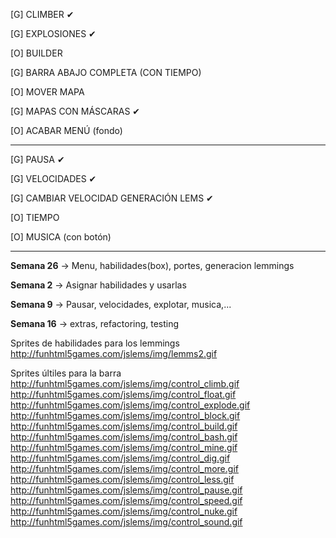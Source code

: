 [G] CLIMBER ✔

[G] EXPLOSIONES ✔

[O] BUILDER

[G] BARRA ABAJO COMPLETA (CON TIEMPO)

[O] MOVER MAPA 

[G] MAPAS CON MÁSCARAS ✔

[O] ACABAR MENÚ (fondo)

<hr>

[G] PAUSA ✔

[G] VELOCIDADES ✔

[G] CAMBIAR VELOCIDAD GENERACIÓN LEMS ✔

[O] TIEMPO

[O] MUSICA (con botón)

---

**Semana 26** -> Menu, habilidades(box), portes, generacion lemmings

**Semana 2** -> Asignar habilidades y usarlas

**Semana 9** -> Pausar, velocidades, explotar, musica,...

**Semana 16** -> extras, refactoring, testing

Sprites de habilidades para los lemmings
http://funhtml5games.com/jslems/img/lemms2.gif

Sprites últiles para la barra
http://funhtml5games.com/jslems/img/control_climb.gif
http://funhtml5games.com/jslems/img/control_float.gif
http://funhtml5games.com/jslems/img/control_explode.gif
http://funhtml5games.com/jslems/img/control_block.gif
http://funhtml5games.com/jslems/img/control_build.gif
http://funhtml5games.com/jslems/img/control_bash.gif
http://funhtml5games.com/jslems/img/control_mine.gif
http://funhtml5games.com/jslems/img/control_dig.gif
http://funhtml5games.com/jslems/img/control_more.gif
http://funhtml5games.com/jslems/img/control_less.gif
http://funhtml5games.com/jslems/img/control_pause.gif
http://funhtml5games.com/jslems/img/control_speed.gif
http://funhtml5games.com/jslems/img/control_nuke.gif
http://funhtml5games.com/jslems/img/control_sound.gif


